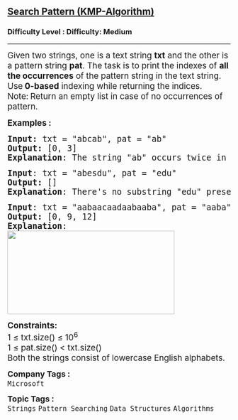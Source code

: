 <h2><a href="https://www.geeksforgeeks.org/problems/search-pattern0205/1?itm_source=geeksforgeeks&itm_medium=article&itm_campaign=practice_card">Search Pattern (KMP-Algorithm)</a></h2><h3>Difficulty Level : Difficulty: Medium</h3><hr><div class="problems_problem_content__Xm_eO"><p><span style="font-size: 14pt;">Given two strings, one is a text string <strong>txt</strong> and the other is a pattern string <strong>pat</strong>. The task is to print the indexes of <strong>all the occurrences</strong> of the pattern string in the text string. Use<strong> 0-based</strong> indexing while returning the indices.&nbsp;<br>Note:<strong>&nbsp;</strong>Return an empty list in case of no occurrences of pattern.<br></span></p>
<p><span style="font-size: 14pt;"><strong>Examples :</strong></span></p>
<pre><span style="font-size: 14pt;"><strong>Input: </strong>txt = "abcab", pat = "ab"
<strong>Output:</strong> [0, 3]
<strong>Explanation</strong>: The string "ab" occurs twice in txt, one starts at index 0 and the other at index 3. 
</span></pre>
<pre><span style="font-size: 14pt;"><strong>Input</strong>: txt = "abesdu", pat = "edu"
<strong>Output:</strong> []
<strong>Explanation</strong>: There's no substring "edu" present in txt.<br></span></pre>
<pre><span style="font-size: 14pt;"><strong>Input</strong>: txt = "aabaacaadaabaaba", pat = "aaba"
<strong>Output:</strong> [0, 9, 12]
<strong>Explanation</strong>:<br><img src="https://media.geeksforgeeks.org/img-practice/prod/addEditProblem/703119/Web/Other/blobid0_1731391225.png" width="377" height="188"><br></span></pre>
<p><span style="font-size: 14pt;"><strong>Constraints:</strong><br>1 ≤ txt.size() ≤ 10<sup>6</sup><br>1 ≤ pat.size() &lt; txt.size()<br>Both the strings consist of lowercase English alphabets.</span></p></div><p><span style=font-size:18px><strong>Company Tags : </strong><br><code>Microsoft</code>&nbsp;<br><p><span style=font-size:18px><strong>Topic Tags : </strong><br><code>Strings</code>&nbsp;<code>Pattern Searching</code>&nbsp;<code>Data Structures</code>&nbsp;<code>Algorithms</code>&nbsp;